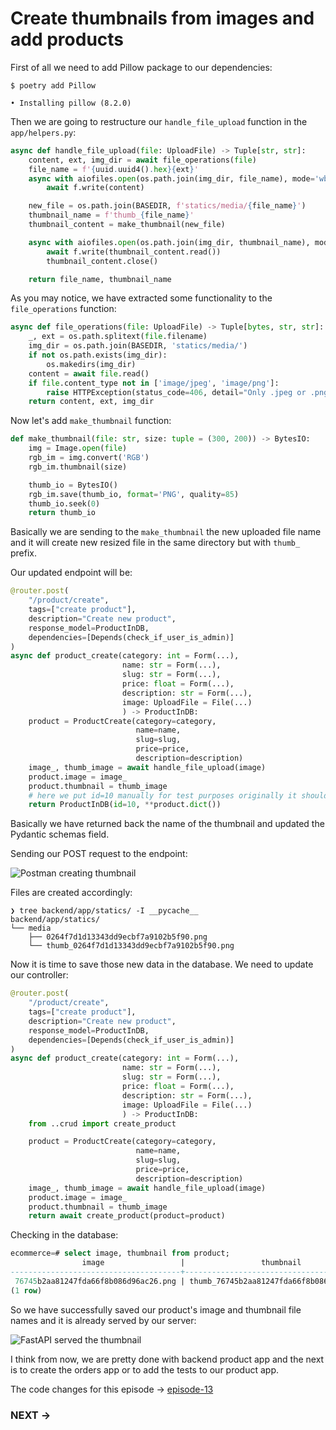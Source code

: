 # Create thumbnails from images and add products

First of all we need to add Pillow package to our dependencies:

```shell
$ poetry add Pillow

• Installing pillow (8.2.0)
```

Then we are going to restructure our `handle_file_upload` function in the `app/helpers.py`:

```python
async def handle_file_upload(file: UploadFile) -> Tuple[str, str]:
    content, ext, img_dir = await file_operations(file)
    file_name = f'{uuid.uuid4().hex}{ext}'
    async with aiofiles.open(os.path.join(img_dir, file_name), mode='wb') as f:
        await f.write(content)

    new_file = os.path.join(BASEDIR, f'statics/media/{file_name}')
    thumbnail_name = f'thumb_{file_name}'
    thumbnail_content = make_thumbnail(new_file)

    async with aiofiles.open(os.path.join(img_dir, thumbnail_name), mode='wb') as f:
        await f.write(thumbnail_content.read())
        thumbnail_content.close()

    return file_name, thumbnail_name
```

As you may notice, we have extracted some functionality to the `file_operations` function:

```python
async def file_operations(file: UploadFile) -> Tuple[bytes, str, str]:
    _, ext = os.path.splitext(file.filename)
    img_dir = os.path.join(BASEDIR, 'statics/media/')
    if not os.path.exists(img_dir):
        os.makedirs(img_dir)
    content = await file.read()
    if file.content_type not in ['image/jpeg', 'image/png']:
        raise HTTPException(status_code=406, detail="Only .jpeg or .png  files allowed")
    return content, ext, img_dir
```

Now let's add `make_thumbnail` function:

```python
def make_thumbnail(file: str, size: tuple = (300, 200)) -> BytesIO:
    img = Image.open(file)
    rgb_im = img.convert('RGB')
    rgb_im.thumbnail(size)

    thumb_io = BytesIO()
    rgb_im.save(thumb_io, format='PNG', quality=85)
    thumb_io.seek(0)
    return thumb_io
```

Basically we are sending to the `make_thumbnail` the new uploaded file name and it will create new resized file in the same directory but with `thumb_` prefix.

Our updated endpoint will be:

```python
@router.post(
    "/product/create",
    tags=["create product"],
    description="Create new product",
    response_model=ProductInDB,
    dependencies=[Depends(check_if_user_is_admin)]
)
async def product_create(category: int = Form(...),
                         name: str = Form(...),
                         slug: str = Form(...),
                         price: float = Form(...),
                         description: str = Form(...),
                         image: UploadFile = File(...)
                         ) -> ProductInDB:
    product = ProductCreate(category=category,
                            name=name,
                            slug=slug,
                            price=price,
                            description=description)
    image_, thumb_image = await handle_file_upload(image)
    product.image = image_
    product.thumbnail = thumb_image
    # here we put id=10 manually for test purposes originally it should came from database
    return ProductInDB(id=10, **product.dict())
```

Basically we have returned back the name of the thumbnail and updated the Pydantic schemas field.

Sending our POST request to the endpoint:

![Postman creating thumbnail](/postman_create_thumbnail.png)

Files are created accordingly:

```shell
❯ tree backend/app/statics/ -I __pycache__
backend/app/statics/
└── media
    ├── 0264f7d1d13343dd9ecbf7a9102b5f90.png
    └── thumb_0264f7d1d13343dd9ecbf7a9102b5f90.png
```

Now it is time to save those new data in the database. We need to update our controller:

```python
@router.post(
    "/product/create",
    tags=["create product"],
    description="Create new product",
    response_model=ProductInDB,
    dependencies=[Depends(check_if_user_is_admin)]
)
async def product_create(category: int = Form(...),
                         name: str = Form(...),
                         slug: str = Form(...),
                         price: float = Form(...),
                         description: str = Form(...),
                         image: UploadFile = File(...)
                         ) -> ProductInDB:
    from ..crud import create_product

    product = ProductCreate(category=category,
                            name=name,
                            slug=slug,
                            price=price,
                            description=description)
    image_, thumb_image = await handle_file_upload(image)
    product.image = image_
    product.thumbnail = thumb_image
    return await create_product(product=product)
```

Checking in the database:

```sql
ecommerce=# select image, thumbnail from product;
                image                 |                 thumbnail                  
--------------------------------------+--------------------------------------------
 76745b2aa81247fda66f8b086d96ac26.png | thumb_76745b2aa81247fda66f8b086d96ac26.png
(1 row)
```

So we have successfully saved our product's image and thumbnail file names and it is already served by our server:

![FastAPI served the thumbnail](/fastapi_thumbnail_served.png)

I think from now, we are pretty done with backend product app and the next is to create the orders app or to add the tests to our product app.

The code changes for this episode -> [episode-13](https://github.com/ShahriyarR/ecommerce-nuxtjs-fastapi-backend/tree/episode-13)

### NEXT -> [](./ecommerce-create-order-app-and-models)